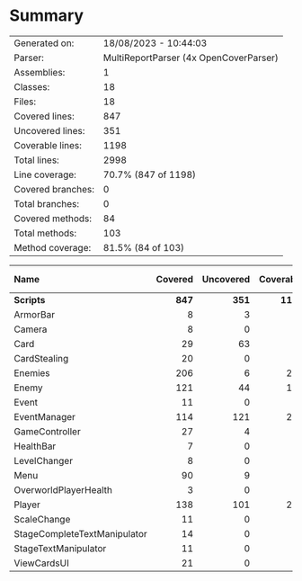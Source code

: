 ﻿# Summary
|||
|:---|:---|
| Generated on: | 18/08/2023 - 10:44:03 |
| Parser: | MultiReportParser (4x OpenCoverParser) |
| Assemblies: | 1 |
| Classes: | 18 |
| Files: | 18 |
| Covered lines: | 847 |
| Uncovered lines: | 351 |
| Coverable lines: | 1198 |
| Total lines: | 2998 |
| Line coverage: | 70.7% (847 of 1198) |
| Covered branches: | 0 |
| Total branches: | 0 |
| Covered methods: | 84 |
| Total methods: | 103 |
| Method coverage: | 81.5% (84 of 103) |

|**Name**|**Covered**|**Uncovered**|**Coverable**|**Total**|**Line coverage**|**Covered**|**Total**|**Branch coverage**|**Covered**|**Total**|**Method coverage**|
|:---|---:|---:|---:|---:|---:|---:|---:|---:|---:|---:|---:|
|**Scripts**|**847**|**351**|**1198**|**2998**|**70.7%**|**0**|**0**|****|**84**|**103**|**81.5%**|
|ArmorBar|8|3|11|60|72.7%|0|0||2|2|100%|
|Camera|8|0|8|45|100%|0|0||2|2|100%|
|Card|29|63|92|375|31.5%|0|0||4|11|36.3%|
|CardStealing|20|0|20|69|100%|0|0||3|3|100%|
|Enemies|206|6|212|478|97.1%|0|0||4|4|100%|
|Enemy|121|44|165|358|73.3%|0|0||7|9|77.7%|
|Event|11|0|11|45|100%|0|0||9|9|100%|
|EventManager|114|121|235|422|48.5%|0|0||6|8|75%|
|GameController|27|4|31|128|87%|0|0||2|3|66.6%|
|HealthBar|7|0|7|55|100%|0|0||2|2|100%|
|LevelChanger|8|0|8|21|100%|0|0||1|1|100%|
|Menu|90|9|99|183|90.9%|0|0||25|27|92.5%|
|OverworldPlayerHealth|3|0|3|14|100%|0|0||1|1|100%|
|Player|138|101|239|529|57.7%|0|0||9|14|64.2%|
|ScaleChange|11|0|11|56|100%|0|0||2|2|100%|
|StageCompleteTextManipulator|14|0|14|47|100%|0|0||1|1|100%|
|StageTextManipulator|11|0|11|45|100%|0|0||1|1|100%|
|ViewCardsUI|21|0|21|68|100%|0|0||3|3|100%|
